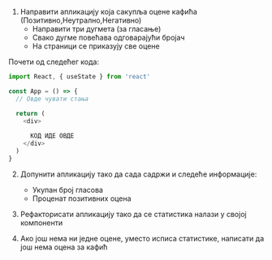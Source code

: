 1. Направити апликацију која сакупља оцене кафића (Позитивно,Неутрално,Негативно)
    - Направити три дугмета (за гласање)
    - Свако дугме повећава одговарајући бројач
    - На страници се приказују све оцене

Почети од следећег кода:

```js
import React, { useState } from 'react'

const App = () => {
  // Овде чувати стања

  return (
    <div>
    
      КОД ИДЕ ОВДЕ
    </div>
  )
}
```

2. Допунити апликацију тако да сада садржи и следеће информације:
    - Укупан број гласова
    - Проценат позитивних оцена

3. Рефакторисати апликацију тако да се статистика налази у својој компоненти

4. Ако још нема ни једне оцене, уместо исписа статистике, написати да још нема оцена за кафић